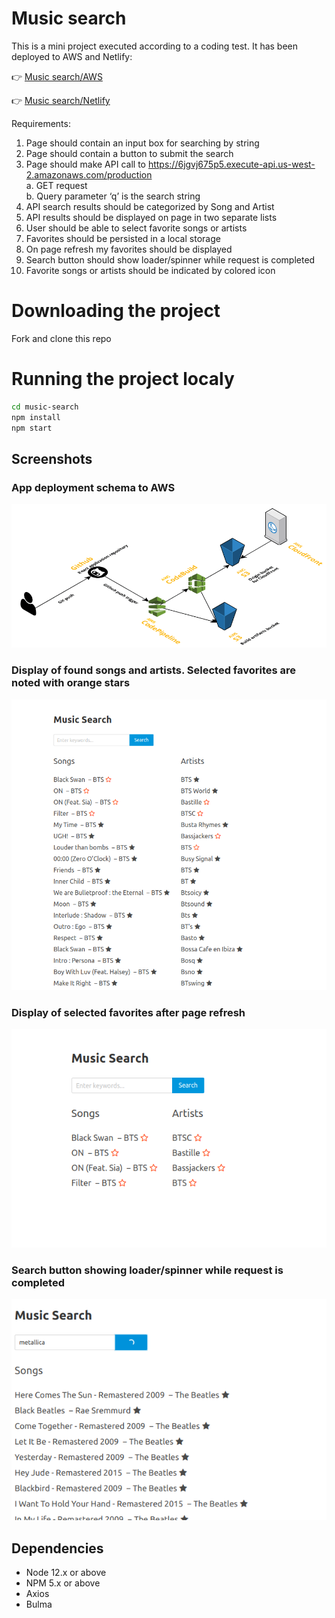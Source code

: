 # Music search

This is a mini project executed according to a coding test.
It has been deployed to AWS and Netlify:

👉 [Music search/AWS](https://d1fl43rrcxluvg.cloudfront.net/)

👉 [Music search/Netlify](https://hanuz06-music-search.netlify.com/)

Requirements:

1. Page should contain an input box for searching by string
2. Page should contain a button to submit the search
3. Page should make API call to
   https://6jgvj675p5.execute-api.us-west-2.amazonaws.com/production   
   a. GET request\
   b. Query parameter ‘q’ is the search string
4. API search results should be categorized by Song and Artist
5. API results should be displayed on page in two separate lists
6. User should be able to select favorite songs or artists
7. Favorites should be persisted in a​ local storage
8. On page refresh my favorites should be displayed
9. Search button should show loader/spinner while request is completed
10. Favorite songs or artists should be indicated by colored icon

# Downloading the project

Fork and clone this repo

# Running the project localy

```sh
cd music-search
npm install
npm start
```

## Screenshots

### App deployment schema to AWS

!["Screenshot of app deployment"](https://github.com/hanuz06/music-search/blob/master/public/images/react-ci-aws.png?raw=true)

### Display of found songs and artists. Selected favorites are noted with orange stars

!["Screenshot of selected favorites"](https://github.com/hanuz06/music-search/blob/master/public/images/music-search-1.png?raw=true)

### Display of selected favorites after page refresh

!["Screenshot of selected favorites display after page refresh"](https://github.com/hanuz06/music-search/blob/master/public/images/music-search-2.png?raw=true)

### Search button showing loader/spinner while request is completed

!["Search button showing loader/spinner while request is completed"](https://github.com/hanuz06/music-search/blob/master/public/images/music-search-3.png?raw=true)


## Dependencies

- Node 12.x or above
- NPM 5.x or above
- Axios
- Bulma